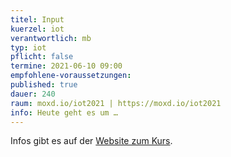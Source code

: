 ```yaml
---
titel: Input
kuerzel: iot
verantwortlich: mb
typ: iot
pflicht: false
termine: 2021-06-10 09:00
empfohlene-voraussetzungen: 
published: true
dauer: 240
raum: moxd.io/iot2021 | https://moxd.io/iot2021
info: Heute geht es um …
---
```


Infos gibt es auf der [Website zum Kurs](https://moxd.io/iot2020).
